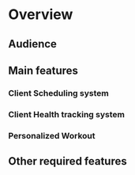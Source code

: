 # Overview


## Audience


## Main features

 ### Client Scheduling system 
 
 ### Client Health tracking system
 
 ### Personalized Workout 
 
 ## Other required features
 
 
